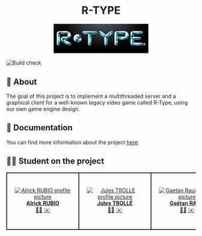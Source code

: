 <h1 align="center">R-TYPE</h1>

<p align="center">
<img src="Docs/assets/R-type_logo.webp" alt="R-TYPE" width="50%">
</p>

![Build check](https://github.com/R-TYPE-Polo/R-TYPE/actions/workflows/build_check.yml/badge.svg)

## 👾 About

The goal of this project is to implement a multithreaded server and a graphical client for a well-known legacy video game called R-Type, using our own game engine design.

## 📖 Documentation

You can find more information about the project [here](https://github.com/R-TYPE-Polo/R-TYPE/wiki).

## 🧑‍💻 Student on the project

<div align="center">
    <table>
        <td align="center" style="min-width: 150px; border: 2px solid; padding: 20px">
            <a href="https://github.com/4lrick">
                <img src="https://media.licdn.com/dms/image/D4E03AQEZcitdjJt7OA/profile-displayphoto-shrink_800_800/0/1646729291457?e=2147483647&v=beta&t=7V7Tg25ad2JzK1bwNn63XWXTCSb8BLV57VTzBkJiifU" width="150px;" alt="Alrick RUBIO profile picture"/>
                <br />
                <b>Alrick RUBIO</b>
            </a>
            <br />
            <div>
                <a href="https://github.com/EpitechPromo2026/B-CPP-500-BDX-5-2-rtype-jules.trolle/commits?author=4lrick" title="Code">👨‍💻</a>
                <a href="mailto:alrick.rubio@epitech.eu">✉️</a>
            </div>
        </td>
        <td align="center" style="min-width: 150px; border: 2px solid; padding: 20px">
            <a href="https://github.com/JulesTrolle">
                <img src="https://media.licdn.com/dms/image/C4E03AQGgXBlLciLSDQ/profile-displayphoto-shrink_800_800/0/1646729754582?e=2147483647&v=beta&t=TfkSRhlx-ryFkuFU76HZr7Uu6-r1ab077ntv4qP2vDM" width="150px;" alt="Jules TROLLE profile picture"/>
                <br />
                <b>Jules TROLLÉ</b>
            </a>
            <br />
            <div>
                <a href="https://github.com/EpitechPromo2026/B-CPP-500-BDX-5-2-rtype-jules.trolle/commits?author=JulesTrolle" title="Code">👨‍💻</a>
                <a href="mailto:jules.trolle@epitech.eu">✉️</a>
            </div>
        </td>
        <td align="center" style="min-width: 150px; border: 2px solid; padding: 20px">
            <a href="https://github.com/GaetanRaux">
                <img src="https://media.licdn.com/dms/image/D4D35AQHc6aYfWPtlyA/profile-framedphoto-shrink_800_800/0/1694726142363?e=1705068000&v=beta&t=fNGtdtbnFPRYDgo2qBSvtN1JK89sDjCP2OBI3IyEAC0" width="150px;" alt="Gaetan Raux profile picture"/>
                <br />
                <b>Gaëtan RAUX</b>
            </a>
            <br />
            <div>
                <a href="https://github.com/EpitechPromo2026/B-CPP-500-BDX-5-2-rtype-jules.trolle/commits?author=GaetanRaux" title="Code">👨‍💻</a>
                <a href="mailto:dressley@gmail.com">✉️</a>
            </div>
        </td>
        <td align="center" style="min-width: 150px; border: 2px solid; padding: 20px">
            <a href="https://github.com/skyli3spro">
                <img src="https://media.licdn.com/dms/image/D4E35AQFSXcAbWrQ8-w/profile-framedphoto-shrink_800_800/0/1694761509156?e=1705068000&v=beta&t=6Vq5SjcJphkw07N8v6QPtLH-D7w1Aiet97l5gGcT-ZI" width="150px;" alt="Quentin CHARPENTIER profile picture"/>
                <br />
                <b>Quentin CHARPENTIER</b>
            </a>
            <br />
            <div>
                <a href="https://github.com/EpitechPromo2026/B-CPP-500-BDX-5-2-rtype-jules.trolle/commits?author=skyli3spro" title="Code">👨‍💻</a>
                <a href="mailto:quentin.charpentier@epitech.eu">✉️</a>
            </div>
        </td>
        <td align="center" style="min-width: 150px; border: 2px solid; padding: 20px">
            <a href="https://github.com/Leandre17">
                <img src="https://media.licdn.com/dms/image/D4E35AQEn3260Gx_vRQ/profile-framedphoto-shrink_800_800/0/1699452983075?e=1705068000&v=beta&t=2s0UEZ3c1eem6Sra5MrSoUGEYJEtQ7QiHCjDBZlBo3Q" width="150px;" alt="Léandre GODET profile picture"/>
                <br />
                <b>Léandre GODET</b>
            </a>
            <br />
            <div>
                <a href="https://github.com/EpitechPromo2026/B-CPP-500-BDX-5-2-rtype-jules.trolle/commits?author=Leandre17" title="Code">👨‍💻</a>
                <a href="mailto:leandre.godet@epitech.eu">✉️</a>
            </div>
        </td>
      <td align="center" style="min-width: 150px; border: 2px solid; padding: 20px">
            <a href="https://github.com/mathieumdc">
                <img src="https://media.licdn.com/dms/image/D4E35AQFtrJezeDJFgg/profile-framedphoto-shrink_800_800/0/1704357638351?e=1705068000&v=beta&t=wErMc3uCtufiYNVbx7Slp3DHA2tCnCI4iHT4Rs7UQms" width="150px;" alt="Mathieu de Coninck profile picture"/>
                <br />
                <b>Mathieu de Coninck</b>
            </a>
            <br />
            <div>
                <a href="https://github.com/EpitechPromo2026/B-CPP-500-BDX-5-2-rtype-jules.trolle/commits?author=mathieumdc" title="Code">👨‍💻</a>
                <a href="mailto:mathieu.de-coninck@epitech.eu">✉️</a>
            </div>
        </td>
    </table>
</div>
